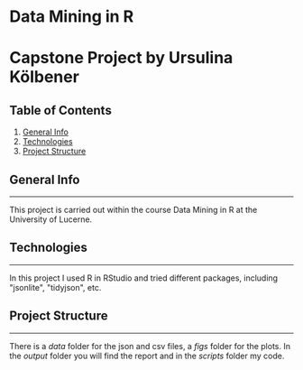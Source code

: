 # Data Mining in R
# Capstone Project by Ursulina Kölbener

## Table of Contents
1. [General Info](#general-info)
2. [Technologies](#technologies)
3. [Project Structure](#project-structure)

## General Info
***
This project is carried out within the course Data Mining in R at the University of Lucerne.

## Technologies
***
In this project I used R in RStudio and tried different packages, including "jsonlite", "tidyjson", etc.

## Project Structure
***
There is a *data* folder for the json and csv files, a *figs* folder for the plots. In the *output* folder you will find the report and in the *scripts* folder my code.
